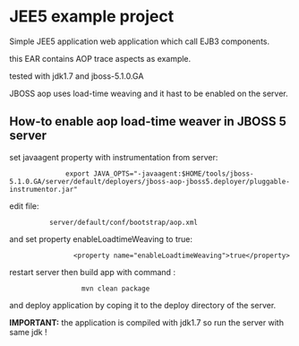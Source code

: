 JEE5 example project
====================

Simple JEE5 application web application which call EJB3 components.

this EAR contains AOP trace aspects as example.

tested with jdk1.7 and jboss-5.1.0.GA

JBOSS aop uses load-time weaving and it hast to be enabled on the server.

## How-to enable aop load-time weaver in JBOSS 5 server ## 

set javaagent property with instrumentation from server:


                  export JAVA_OPTS="-javaagent:$HOME/tools/jboss-5.1.0.GA/server/default/deployers/jboss-aop-jboss5.deployer/pluggable-instrumentor.jar"

edit file:




              server/default/conf/bootstrap/aop.xml


and set  property enableLoadtimeWeaving to true:

                    <property name="enableLoadtimeWeaving">true</property>



restart server then build app with command :



                      mvn clean package



and deploy application by coping it to the deploy directory of the server.


**IMPORTANT:** the application is compiled with jdk1.7 so run the server with same jdk !

